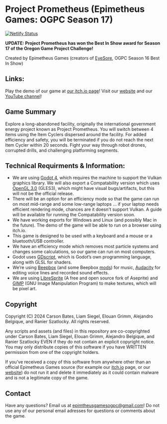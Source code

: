 # Project Prometheus (Epimetheus Games: OGPC Season 17)

[![Netlify Status](https://api.netlify.com/api/v1/badges/88998d86-9a21-42a0-99e2-fecc0c478174/deploy-status)](https://projectprometheus.netlify.app/)

**UPDATE: Project Prometheus has won the Best In Show award for Season 17 of the Oregon Game Project Challenge!**

Created by Epimetheus Games (creators of [EyeSore](https://github.com/epimetheusgames/EyeSore), OGPC Season 16 Best In Show)

## Links:

Play the demo of our game at [our itch.io page](https://epimetheusgamesogpc.itch.io/projectprometheus)!
Visit our [website](https://epimetheus.games/) and our [YouTube channel](https://www.youtube.com/@EpimetheusGamesOGPC)!

## Game Summary

Explore a long-abandoned facility, originally the international government energy project known as Project Prometheus. You will switch between 4 items using the Item Cyclers dispersed around the facility. For added efficiency and safety, you will be terminated if you do not reach the next Item Cycler within 20 seconds. Fight your way through robot drones, corrupted drills, and challenging platforming segments.

## Technical Requirments & Information:

- We are using [Godot 4](https://godotengine.org/), which requires the machine to support the Vulkan graphics library. We will also export a Compatability version which uses [OpenGL 3.0](https://www.opengl.org/) (GLES3), which might have visual bugs/artifacts, but this will not be the official release.
- There will be an option for an efficiency mode so that the game can run on most mid-range and some low-range laptops ... if your laptop needs efficient rendering mode, chances are it doesn't support Vulkan. A guide will be available for running the Compatability version soon.
- We have working exports for Windows and Linux (and possibly Mac in the future). The demo of the game will be able to run on a browser using itch.io.
- This game is designed to be used with a keyboard and a mouse or a bluetooth/USB controller.
- We have an efficiency mode which removes most particle systems and changes some calculations, so our game can run on most computers.
- Godot uses [GDscript](https://docs.godotengine.org/en/stable/tutorials/scripting/gdscript/gdscript_basics.html), which is Godot’s own programming language, along with GLSL for shaders.
- We’re using [Beepbox](https://www.beepbox.co/) (and some Beepbox [mods](https://ultraabox.github.io/)) for music, [Audacity](https://www.audacityteam.org/) for editing voice lines and recorded sound effects.
- We are using [LibreSprite](https://libresprite.github.io/#!/) (A free and open source fork of Aseprite) and [GIMP](https://www.gimp.org/) (GNU Image Manipulation Program) to make textures, which will be pixel art. 

## Copyright

Copyright (C) 2024 Carson Bates, Liam Siegel, Elouan Grimm, Alejandro Belgique, and Ranier Szatlocky. 
All rights reserved.

Any scripts and assets (and files) in this repository are co-copyrighted under Carson Bates, Liam Siegel, Elouan Grimm, Alejandro Belgique, and Ranier Szatlocky EVEN if they do not contain an explicit copyright notice. 
You may only distribute copies of this software if you have WRITTEN permission from one of the copyright holders.

If you've received a copy of this software from anywhere other than an official Epimetheus Games source (for example our [itch.io](https://epimetheusgamesogpc.itch.io/projectprometheus) page, or our [website](epimetheus.games)) do not run it and delete it immediately as it could contain malware and is not a legitimate copy of the game.

## Contact

Have any questions? Email us at <epimtheusgamesogpc@gmail.com>!
Do not use any of our personal email adresses for questions or comments about the game.

